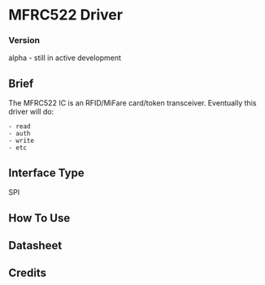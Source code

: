 # MFRC522 Driver


### Version

alpha - still in active development

## Brief

The MFRC522 IC is an RFID/MiFare card/token transceiver. 
Eventually this driver will do:

    - read 
    - auth
    - write
    - etc

## Interface Type

SPI

## How To Use


## Datasheet


## Credits